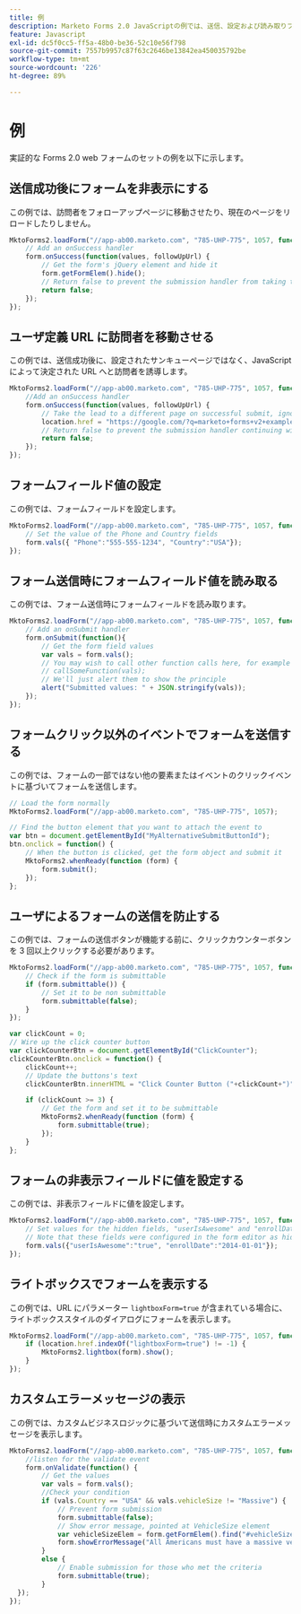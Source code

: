 ```yaml
---
title: 例
description: Marketo Forms 2.0 JavaScriptの例では、送信、設定および読み取りフィールド、カスタムエラーを使用した検証、lightbox、外部トリガーの非表示またはリダイレクトが行われます。
feature: Javascript
exl-id: dc5f0cc5-ff5a-48b0-be36-52c10e56f798
source-git-commit: 7557b9957c87f63c2646be13842ea450035792be
workflow-type: tm+mt
source-wordcount: '226'
ht-degree: 89%

---
```


# 例

実証的な Forms 2.0 web フォームのセットの例を以下に示します。

## 送信成功後にフォームを非表示にする

この例では、訪問者をフォローアップページに移動させたり、現在のページをリロードしたりしません。

```javascript
MktoForms2.loadForm("//app-ab00.marketo.com", "785-UHP-775", 1057, function(form) {
    // Add an onSuccess handler
    form.onSuccess(function(values, followUpUrl) {
        // Get the form's jQuery element and hide it
        form.getFormElem().hide();
        // Return false to prevent the submission handler from taking the lead to the follow up url
        return false;
    });
});
```

## ユーザ定義 URL に訪問者を移動させる

この例では、送信成功後に、設定されたサンキューページではなく、JavaScript によって決定された URL へと訪問者を誘導します。

```javascript
MktoForms2.loadForm("//app-ab00.marketo.com", "785-UHP-775", 1057, function(form) {
    //Add an onSuccess handler
    form.onSuccess(function(values, followUpUrl) {
        // Take the lead to a different page on successful submit, ignoring the form's configured followUpUrl
        location.href = "https://google.com/?q=marketo+forms+v2+examples";
        // Return false to prevent the submission handler continuing with its own processing
        return false;
    });
});
```

## フォームフィールド値の設定

この例では、フォームフィールドを設定します。

```javascript
MktoForms2.loadForm("//app-ab00.marketo.com", "785-UHP-775", 1057, function(form) {
    // Set the value of the Phone and Country fields
    form.vals({ "Phone":"555-555-1234", "Country":"USA"});
});
```

## フォーム送信時にフォームフィールド値を読み取る

この例では、フォーム送信時にフォームフィールドを読み取ります。

```javascript
MktoForms2.loadForm("//app-ab00.marketo.com", "785-UHP-775", 1057, function(form) {
    // Add an onSubmit handler
    form.onSubmit(function(){
        // Get the form field values
        var vals = form.vals();
        // You may wish to call other function calls here, for example to fire google analytics tracking or the like
        // callSomeFunction(vals);
        // We'll just alert them to show the principle
        alert("Submitted values: " + JSON.stringify(vals));
    });
});
```

## フォームクリック以外のイベントでフォームを送信する

この例では、フォームの一部ではない他の要素またはイベントのクリックイベントに基づいてフォームを送信します。

```javascript
// Load the form normally
MktoForms2.loadForm("//app-ab00.marketo.com", "785-UHP-775", 1057);

// Find the button element that you want to attach the event to
var btn = document.getElementById("MyAlternativeSubmitButtonId");
btn.onclick = function() {
    // When the button is clicked, get the form object and submit it
    MktoForms2.whenReady(function (form) {
        form.submit();
    });
};
```

## ユーザによるフォームの送信を防止する

この例では、フォームの送信ボタンが機能する前に、クリックカウンターボタンを 3 回以上クリックする必要があります。

```javascript
MktoForms2.loadForm("//app-ab00.marketo.com", "785-UHP-775", 1057, function (form) {
    // Check if the form is submittable
    if (form.submittable()) {
        // Set it to be non submittable
        form.submittable(false);
    }
});

var clickCount = 0;
// Wire up the click counter button
var clickCounterBtn = document.getElementById("ClickCounter");
clickCounterBtn.onclick = function() {
    clickCount++;
    // Update the buttons's text
    clickCounterBtn.innerHTML = "Click Counter Button ("+clickCount+")";

    if (clickCount >= 3) {
        // Get the form and set it to be submittable
        MktoForms2.whenReady(function (form) {
            form.submittable(true);
        });
    }
};
```

## フォームの非表示フィールドに値を設定する

この例では、非表示フィールドに値を設定します。

```javascript
MktoForms2.loadForm("//app-ab00.marketo.com", "785-UHP-775", 1057, function (form) {
    // Set values for the hidden fields, "userIsAwesome" and "enrollDate"
    // Note that these fields were configured in the form editor as hidden fields already
    form.vals({"userIsAwesome":"true", "enrollDate":"2014-01-01"});
});
```

## ライトボックスでフォームを表示する

この例では、URL にパラメーター `lightboxForm=true` が含まれている場合に、ライトボックススタイルのダイアログにフォームを表示します。

```javascript
MktoForms2.loadForm("//app-ab00.marketo.com", "785-UHP-775", 1057, function (form) {
    if (location.href.indexOf("lightboxForm=true") != -1) {
        MktoForms2.lightbox(form).show();
    }
});
```

## カスタムエラーメッセージの表示

この例では、カスタムビジネスロジックに基づいて送信時にカスタムエラーメッセージを表示します。

```javascript
MktoForms2.loadForm("//app-ab00.marketo.com", "785-UHP-775", 1057, function (form) {
    //listen for the validate event
    form.onValidate(function() {
        // Get the values
        var vals = form.vals();
        //Check your condition
        if (vals.Country == "USA" && vals.vehicleSize != "Massive") {
            // Prevent form submission
            form.submittable(false);
            // Show error message, pointed at VehicleSize element
            var vehicleSizeElem = form.getFormElem().find("#vehicleSize");
            form.showErrorMessage("All Americans must have a massive vehicle", vehicleSizeElem);
        }
        else {
            // Enable submission for those who met the criteria
            form.submittable(true);
        }
  });
});
```
